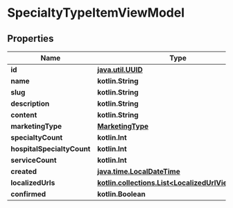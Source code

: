
# SpecialtyTypeItemViewModel

## Properties
Name | Type | Description | Notes
------------ | ------------- | ------------- | -------------
**id** | [**java.util.UUID**](java.util.UUID.md) |  |  [optional]
**name** | **kotlin.String** |  |  [optional]
**slug** | **kotlin.String** |  |  [optional]
**description** | **kotlin.String** |  |  [optional]
**content** | **kotlin.String** |  |  [optional]
**marketingType** | [**MarketingType**](MarketingType.md) |  |  [optional]
**specialtyCount** | **kotlin.Int** |  |  [optional]
**hospitalSpecialtyCount** | **kotlin.Int** |  |  [optional]
**serviceCount** | **kotlin.Int** |  |  [optional]
**created** | [**java.time.LocalDateTime**](java.time.OffsetDateTime.md) |  |  [optional]
**localizedUrls** | [**kotlin.collections.List&lt;LocalizedUrlViewModel&gt;**](LocalizedUrlViewModel.md) |  |  [optional]
**confirmed** | **kotlin.Boolean** |  |  [optional]



